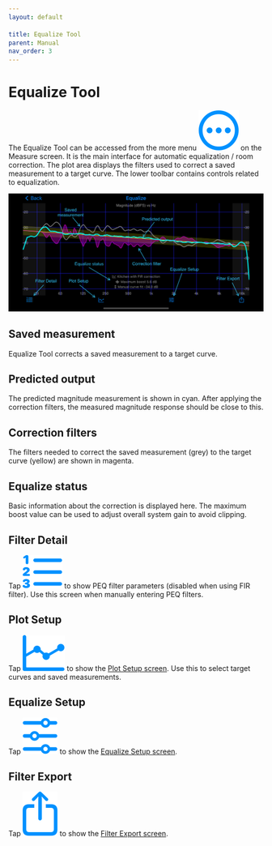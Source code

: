 ```yaml
---
layout: default

title: Equalize Tool
parent: Manual
nav_order: 3
---
```


# Equalize Tool
The Equalize Tool can be accessed from the more menu <img src="/assets/img/more.png" alt="More" class="app-icon"> on the Measure screen.  It is the main interface for automatic equalization / room correction.  The plot area displays the filters used to correct a saved measurement to a target curve. The lower toolbar contains controls related to equalization.

![Equalize tool](/assets/img/equalize_screen.png "HouseCurve Equalize tool")

## Saved measurement
Equalize Tool corrects a saved measurement to a target curve.

## Predicted output
The predicted magnitude measurement is shown in cyan.  After applying the correction filters, the measured magnitude response should be close to this.

## Correction filters
The filters needed to correct the saved measurement (grey) to the target curve (yellow) are shown in magenta.

## Equalize status
Basic information about the correction is displayed here.  The maximum boost value can be used to adjust overall system gain to avoid clipping.

## Filter Detail
Tap <img src="/assets/img/detail.png" alt="Detail" class="app-icon"> to show PEQ filter parameters (disabled when using FIR filter).  Use this screen when manually entering PEQ filters.

## Plot Setup
Tap <img src="/assets/img/plot.png" alt="Plot Setup" class="app-icon"> to show the [Plot Setup screen](plot_setup.md).  Use this to select target curves and saved measurements.

## Equalize Setup
Tap <img src="/assets/img/equalize_setup.png" alt="Equalize Setup" class="app-icon"> to show the [Equalize Setup screen](equalize_setup.md).

## Filter Export
Tap <img src="/assets/img/export.png" alt="Export" class="app-icon"> to show the [Filter Export screen](filter_export.md).



